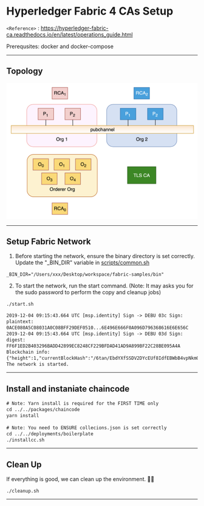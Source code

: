 
# Hyperledger Fabric 4 CAs Setup

`<Reference>` : <https://hyperledger-fabric-ca.readthedocs.io/en/latest/operations_guide.html>

Prerequsites: docker and docker-compose

***

## Topology

![Logical Topology](config/logical_topology_raft.png)

***

## Setup Fabric Network

1. Before starting the network, ensure the binary directory is set correctly. Update the "_BIN_DIR" variable in [scripts/common.sh](scripts/common.sh)

```console
_BIN_DIR="/Users/xxx/Desktop/workspace/fabric-samples/bin"
```

2. To start the network, run the start command.
(Note: It may asks you for the sudo password to perform the copy and cleanup jobs)

```shell script
./start.sh
```

```console
2019-12-04 09:15:43.664 UTC [msp.identity] Sign -> DEBU 03c Sign: plaintext: 0ACE080A5C08031A0C08BFF29DEF0510...6E496E666F0A096D796368616E6E656C
2019-12-04 09:15:43.664 UTC [msp.identity] Sign -> DEBU 03d Sign: digest: FF6F1ED2B403296BADD42899EC8248CF229BFDAD41AD9A899BF22C28BE095A4A
Blockchain info: {"height":1,"currentBlockHash":"/6tan/EbdYXfSSDV2DYcEUf8IdfEBWbB4vpNkmQP4lc="}
The network is started.
```

***

## Install and instaniate chaincode

```shell script
# Note: Yarn install is required for the FIRST TIME only
cd ../../packages/chaincode
yarn install

# Note: You need to ENSURE collecions.json is set correctly
cd ../../deployments/boilerplate
./installcc.sh
```

***

## Clean Up

If everything is good, we can clean up the environment. :tada::tada:

```shell script
./cleanup.sh
```

***
